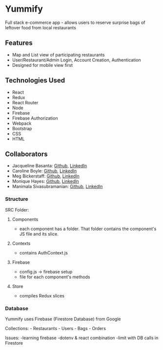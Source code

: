 # Yummify

Full stack e-commerce app - allows users to reserve surprise bags of leftover food from local restaurants

## Features

- Map and List view of participating restaurants
- User/Restaurant/Admin Login, Account Creation, Authentication
- Designed for mobile view first

## Technologies Used

- React
- Redux
- React Router
- Node
- Firebase
- Firebase Authorization
- Webpack
- Bootstrap
- CSS
- HTML

## Collaborators

- Jacqueline Basanta: [Github](https://github.com/orgs/yummify/people/slightdevastation), [LinkedIn](https://www.linkedin.com/in/jacqueline-basanta/)
- Caroline Boyle: [Github](https://github.com/orgs/yummify/people/caroline-boyle), [LinkedIn](https://www.linkedin.com/in/caroline-boyle97/)
- Meg Bickerstaff: [Github](https://github.com/orgs/yummify/people/megtb), [LinkedIn](https://www.linkedin.com/in/meg-bickerstaff/)
- Monique Hayes: [Github](https://github.com/orgs/yummify/people/moniquehayes), [LinkedIn](https://www.linkedin.com/in/monique-hayes/)
- Manimala Sivasubramanian: [Github](https://github.com/orgs/yummify/people/msiva06), [LinkedIn](https://www.linkedin.com/in/manimalasiva/)

### Structure

SRC Folder: 

1. Components
    - each component has a folder. That folder contains the component's JS file and its slice.

2. Contexts
    - contains AuthContext.js

3. Firebase
    - config.js -> firebase setup
    - file for each component's methods

4. Store
    - compiles Redux slices


### Database

Yummify uses Firebase (Firestore Database) from Google

Collections: 
    - Restaurants
    - Users
    - Bags
    - Orders



<!-- ### 3/17###
- commented auth out of firebase/config
- not accessing firebase correctly bc redux is empty -->




Issues: 
-learning firebase
-dotenv & react combination
-limit with DB calls in Firestore
